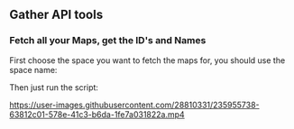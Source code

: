 ## Gather API tools

### Fetch all your Maps, get the ID's and Names

First choose the space you want to fetch the maps for, you should use the space name:

Then just run the script:




https://user-images.githubusercontent.com/28810331/235955738-63812c01-578e-41c3-b6da-1fe7a031822a.mp4


